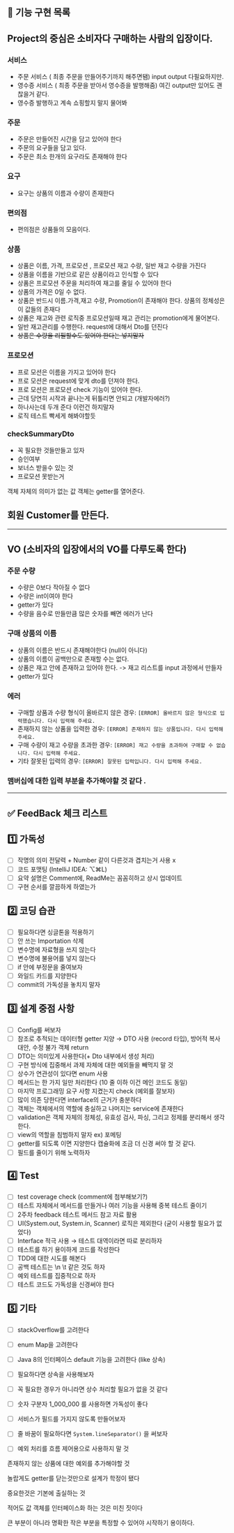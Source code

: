 ## 🔧 기능 구현 목록

## Project의 중심은 소비자다 구매하는 사람의 입장이다.

### 서비스 
- 주문 서비스 ( 최종 주문을 만들어주기까지 해주면됌) input output 다필요하지만.
- 영수증 서비스 ( 최종 주문을 받아서 영수증을 발행해줌) 여긴 output만 있어도 괜찮을거 같다.
- 영수증 발행하고 계속 쇼핑할지 말지 물어봐

### 주문

- 주문은 만들어진 시간을 담고 있어야 한다
- 주문의 요구들을 담고 있다.
- 주문은 최소 한개의 요구라도 존재해야 한다



### 요구

- 요구는 상품의 이름과 수량이 존재한다


### 편의점
- 편의점은 상품들의 모음이다.

### 상품

- 상품은 이름, 가격, 프로모션 , 프로모션 재고 수량, 일반 재고 수량을 가진다 
- 상품을 이름을 기반으로 같은 상품이라고 인식할 수 있다
- 상품은 프로모션 주문을 처리하여 재고를 줄일 수 있어야 한다
- 상품의 가격은 0일 수 없다.
- 상품은 반드시 이름.가격,재고 수량, Promotion이 존재해야 한다. 상품의 정체성은 이 값들의 존재다
- 상품은 재고와 관련 로직중 프로모션일때 재고 관리는 promotion에게 물어본다.
- 일반 재고관리를 수행한다. request에 대해서 Dto를 던진다
- ~~상품은 수량을 리필할수도 있어야 한다는 넣지말자~~

### 프로모션

- 프로 모션은 이름을 가지고 있어야 한다
- 프로 모션은 request에 맞게 dto를 던져야 한다.
- 프로 모션은 프로모션 check 기능이 있어야 한다.
- 근데 당연히 시작과 끝나는게 뒤틀리면 안되고 (개발자에러?)
- 하나사는데 두개 준다 이런건 하지말자
- 로직 테스트 빡세게 해봐야할듯

### checkSummaryDto

- 꼭 필요한 것들만들고 있자
- 승인여부
- 보너스 받을수 있는 것
- 프로모션 못받는거

객체 자체의 의미가 없는 값 객체는 getter를 열어준다.

## 회원 Customer를 만든다.

---
## VO (소비자의 입장에서의 VO를 다루도록 한다) 
### 주문 수량

- 수량은 0보다 작아질 수 없다
- 수량은 int이여야 한다
- getter가 있다
- 수량을 음수로 만들만큼 많은 숫자를 빼면 에러가 난다

### 구매 상품의 이름

- 상품의 이름은 반드시 존재해야한다 (null이 아니다)
- 상품의 이름이 공백만으로 존재할 수는 없다.
- 상품은 재고 안에 존재하고 있어야 한다. -> 재고 리스트를 input 과정에서 만들자
- getter가 있다

### 에러
- 구매할 상품과 수량 형식이 올바르지 않은 경우: `[ERROR] 올바르지 않은 형식으로 입력했습니다. 다시 입력해 주세요.`
- 존재하지 않는 상품을 입력한 경우: `[ERROR] 존재하지 않는 상품입니다. 다시 입력해 주세요.`
- 구매 수량이 재고 수량을 초과한 경우: `[ERROR] 재고 수량을 초과하여 구매할 수 없습니다. 다시 입력해 주세요.`
- 기타 잘못된 입력의 경우: `[ERROR] 잘못된 입력입니다. 다시 입력해 주세요.`

### 


### 맴버십에 대한 입력 부분을 추가해야할 것 같다 .

---

## ✅ FeedBack 체크 리스트

## 1️⃣ 가독성

- [ ]  작명의 의미 전달력 + Number 같이 다른것과 겹치는거 사용 x
- [ ]  코드 포맷팅 (IntelliJ IDEA: ⌥⌘L)
- [ ]  요약 설명은 Comment에, ReadMe는 꼼꼼히하고 상시 업데이트
- [ ]  구현 순서를 깔끔하게 하였는가

## 2️⃣ 코딩 습관

- [ ]  필요하다면 싱글톤을 적용하기
- [ ]  안 쓰는 Importation 삭제
- [ ]  변수명에 자료형을 쓰지 않는다
- [ ]  변수명에 불용어를 넣지 않는다
- [ ]  if 안에 부정문을 줄여보자
- [ ]  와일드 카드를 지양한다
- [ ]  commit의 가독성을 놓치지 말자

## 3️⃣ 설계 중점 사항

- [ ]  Config를 써보자
- [ ]  참조로 추적되는 데이터형 getter 지양 → DTO 사용 (record 타입), 방어적 복사 대안, 수정 불가 객체 return
- [ ]  DTO는 의미있게 사용한다(+ Dto 내부에서 생성 처리)
- [ ]  구현 방식에 집중해서 과제 자체에 대한 예외들을 빼먹지 말 것
- [ ]  상수가 연관성이 있다면 enum 사용
- [ ]  메서드는 한 가지 일만 처리한다 (10 줄 이하 이건 메인 코드도 동일)
- [ ]  마지막 프로그래밍 요구 사항 지켰는지 check (예외를 잘보자)
- [ ]  많이 의존 당한다면 interface의 근거가 충분하다
- [ ]  객체는 객체에서의 역할에 충실하고 나머지는 service에 존재한다
- [ ]  validation은 객체 자체의 정체성, 유효성 검사, 파싱, 그리고 정제를 분리해서 생각한다.
- [ ]  view의 역할을 침범하지 말자 ex) 포메팅
- [ ]  getter를 되도록 이면 지양한다 캡슐화에 조금 더 신경 써야 할 것 같다.
- [ ]  필드를 줄이기 위해 노력하자

## 4️⃣ Test

- [ ]  test coverage check (comment에 첨부해보기?)
- [ ]  테스트 자체에서 메서드를 만들거나 여러 기능을 사용해 중복 테스트 줄이기
- [ ]  2주차 feedback 테스트 메서드 참고 자료 활용
- [ ]  UI(System.out, System.in, Scanner) 로직은 제외한다 (굳이 사용할 필요가 없었다)
- [ ]  Interface 적극 사용 → 테스트 대역이라면 따로 분리하자
- [ ]  테스트를 하기 용이하게 코드를 작성한다
- [ ]  TDD에 대한 시도를 해본다
- [ ]  공백 테스트는 \n \t 같은 것도 하자
- [ ]  예외 테스트를 집중적으로 하자
- [ ]  테스트 코드도 가독성을 신경써야 한다

## 5️⃣ 기타

- [ ]  stackOverflow를 고려한다
- [ ]  enum Map을 고려한다
- [ ]  Java 8의 인터페이스 default 기능을 고려한다 (like 상속)
- [ ]  필요하다면 상속을 사용해보자
- [ ]  꼭 필요한 경우가 아니라면 상수 처리할 필요가 없을 것 같다
- [ ]  숫자 구분자 1_000_000 를 사용하면 가독성이 좋다
- [ ]  서비스가 필드를 가지지 않도록 만들어보자
- [ ]  줄 바꿈이 필요하다면 `System.lineSeparator()` 을 써보자
- [ ]  예외 처리를 흐름 제어용으로 사용하지 말 것


존재하지 않는 상품에 대한 예외를 추가해야할 것


놀랍게도 getter를 닫는것만으로 설계가 학정이 됐다

중요한것은 기본에 출실하는 것

적어도 값 객체를 인터페이스화 하는 것은 미친 짓이다

큰 부분이 아니라 명확한 작은 부분을 특정할 수 있어야 시작하기 용이하다.
